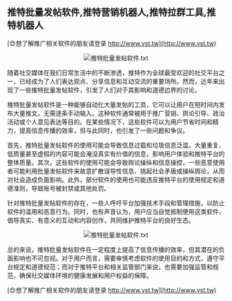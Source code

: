 ## **推特批量发帖软件,推特营销机器人,推特拉群工具,推特机器人**

[😍想了解推广相关软件的朋友请登录 http://www.vst.tw](http://www.vst.tw)

 <center><img src="https://vst.tw/MP4/tuiguang/png/1.png" alt="推特批量发帖软件.txt"></center>

随着社交媒体在我们日常生活中的不断渗透，推特作为全球最受欢迎的社交平台之一，已经成为了人们表达观点、分享信息和互动交流的重要场所。然而，近年来出现了一些推特批量发帖软件，引发了人们对于其影响和道德边界的讨论。

推特批量发帖软件是一种能够自动化大量发帖的工具，它可以让用户在短时间内发布大量推文，无需逐条手动输入。这种软件通常被用于推广营销、舆论引导、政治活动或个人意见表达等目的。在某些情况下，这些软件可以为用户节省时间和精力，提高信息传播的效率，但与此同时，也引发了一些问题和争议。

首先，推特批量发帖软件的使用可能会导致信息过载和垃圾信息泛滥。大量重复、低质量甚至虚假的内容可能会淹没真实有价值的信息，影响用户体验和推特平台的整体质量。其次，这些软件的使用可能会导致舆论操纵和信息操控，一些恶意使用者可能利用批量发帖软件来故意扩散误导性信息、挑起社会矛盾或操纵舆论，从而对社会造成负面影响。此外，部分软件的使用也可能违反推特平台的使用规定和道德准则，导致账号被封禁或其他处罚。

针对推特批量发帖软件的存在，一些人呼吁平台加强技术手段和管理措施，以防止软件的滥用和恶意行为。同时，也有声音认为，用户应当自觉抵制使用这类软件，倡导真实、有意义的互动和内容创作，共同维护推特平台的良好生态。

 <center><img src="https://vst.tw/MP4/tuiguang/png/1.png" alt="推特批量发帖软件.txt"></center>

总的来说，推特批量发帖软件在一定程度上提高了信息传播的效率，但其潜在的负面影响也不可忽视。对于用户而言，需要审慎考虑软件的使用目的和方式，遵守平台规定和道德规范；而对于推特平台和相关监管部门来说，也需要加强监管和规范，确保社交媒体环境的健康发展和用户权益的保障。

[😍想了解推广相关软件的朋友请登录 http://www.vst.tw](http://www.vst.tw)



